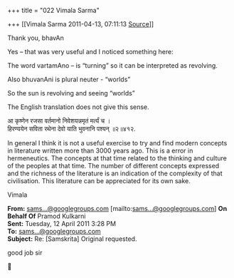 +++
title = "022 Vimala Sarma"

+++
[[Vimala Sarma	2011-04-13, 07:11:13 [Source](https://groups.google.com/g/samskrita/c/hdiO6ItX48g)]]



Thank you, bhavAn

Yes – that was very useful and I noticed something here:

The word vartamAno – is “turning” so it can be interpreted as revolving.

Also bhuvanAni is plural neuter - “worlds”

So the sun is revolving and seeing “worlds”

The English translation does not give this sense.



आ कृष्णेन रजसा वर्तमानो निवेशयन्नमृतं मर्त्यं च ।  
हिरण्ययेन सविता रथेना देवो याति भुवनानि पश्यन् ॥२॥४१२.



In general I think it is not a useful exercise to try and find modern concepts in literature written more than 3000 years ago. This is a error in hermeneutics. The concepts at that time related to the thinking and culture of the peoples at that time. The number of different concepts expressed and the richness of the literature is an indication of the complexity of that civilisation. This literature can be appreciated for its own sake.

Vimala





**From:** [sams...@googlegroups.com]() \[mailto:[sams...@googlegroups.com]()\] **On Behalf Of** Pramod Kulkarni  
**Sent:** Tuesday, 12 April 2011 3:28 PM  
**To:** [sams...@googlegroups.com]()  
**Subject:** Re: \[Samskrita\] Original requested.



good job sir



